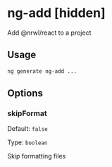 # ng-add [hidden]

Add @nrwl/react to a project

## Usage

```bash
ng generate ng-add ...

```

## Options

### skipFormat

Default: `false`

Type: `boolean`

Skip formatting files
